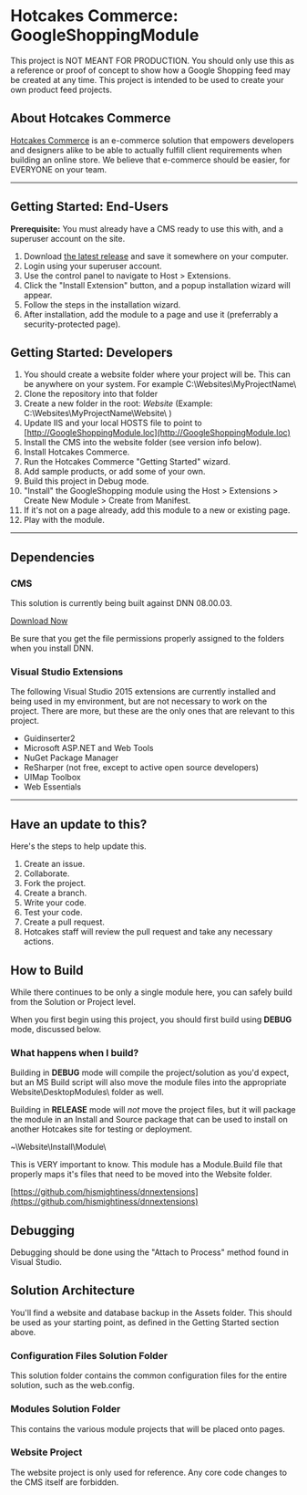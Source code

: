 # Hotcakes Commerce: GoogleShoppingModule

This project is NOT MEANT FOR PRODUCTION. You should only use this as a reference or proof of concept to show how 
a Google Shopping feed may be created at any time. This project is intended to be used to create your own product feed projects.

## About Hotcakes Commerce

[Hotcakes Commerce](https://hotcakescommerce.com) is an e-commerce solution that empowers developers and designers alike to be able to actually fulfill 
client requirements when building an online store.  We believe that e-commerce should be easier, for EVERYONE on your team.

---

## Getting Started: End-Users

**Prerequisite:**  You must already have a CMS ready to use this with, and a superuser account on the site.

1. Download [the latest release](https://github.com/HotcakesCommerce/GoogleProductFeedModule/releases/latest) and save it somewhere on your computer.
2. Login using your superuser account.
3. Use the control panel to navigate to Host > Extensions.
4. Click the "Install Extension" button, and a popup installation wizard will appear.
5. Follow the steps in the installation wizard.
6. After installation, add the module to a page and use it (preferrably a security-protected page).

## Getting Started: Developers

1. You should create a website folder where your project will be. This can be anywhere on your system.  For example 
C:\Websites\MyProjectName\
2. Clone the repository into that folder
3. Create a new folder in the root:  _Website_  (Example:  C:\Websites\MyProjectName\Website\ )
4. Update IIS and your local HOSTS file to point to [http://GoogleShoppingModule.loc](http://GoogleShoppingModule.loc)
5. Install the CMS into the website folder (see version info below).
6. Install Hotcakes Commerce.
7. Run the Hotcakes Commerce "Getting Started" wizard.
8. Add sample products, or add some of your own.
9. Build this project in Debug mode.
10. "Install" the GoogleShopping module using the Host > Extensions > Create New Module > Create from Manifest.
11. If it's not on a page already, add this module to a new or existing page.
12. Play with the module.

---

## Dependencies

### CMS

This solution is currently being built against DNN 08.00.03.

[Download Now](https://hotcakescommerce.zendesk.com/hc/en-us/articles/208602886-Latest-Supported-CMS-Release)

Be sure that you get the file permissions properly assigned to the folders when you install DNN.

### Visual Studio Extensions

The following Visual Studio 2015 extensions are currently installed and being used in my environment, but are not 
necessary to work on the project.  There are more, but these are the only ones that are relevant to this project.

* Guidinserter2
* Microsoft ASP.NET and Web Tools
* NuGet Package Manager
* ReSharper (not free, except to active open source developers)
* UIMap Toolbox
* Web Essentials

---

## Have an update to this?

Here's the steps to help update this.

1. Create an issue.
2. Collaborate.
3. Fork the project.
4. Create a branch.
5. Write your code.
6. Test your code.
7. Create a pull request.
8. Hotcakes staff will review the pull request and take any necessary actions.

## How to Build

While there continues to be only a single module here, you can safely build from the Solution or Project level.

When you first begin using this project, you should first build using __DEBUG__ mode, discussed below.

### What happens when I build?

Building in __DEBUG__ mode will compile the project/solution as you'd expect, but an MS Build script will also 
move the module files into the appropriate Website\DesktopModules\ folder as well.  

Building in __RELEASE__ mode will _not_ move the project files, but it will package the module 
in an Install and Source package that can be used to install on another Hotcakes site for testing or deployment.

~\Website\Install\Module\

This is VERY important to know.  This module has a Module.Build file that properly maps it's 
files that need to be moved into the Website folder.

[https://github.com/hismightiness/dnnextensions](https://github.com/hismightiness/dnnextensions)

## Debugging

Debugging should be done using the "Attach to Process" method found in Visual Studio.

## Solution Architecture

You'll find a website and database backup in the Assets folder.  This should be used as your starting point, as defined in 
the Getting Started section above.

### Configuration Files Solution Folder

This solution folder contains the common configuration files for the entire solution, such as the web.config.

### Modules Solution Folder

This contains the various module projects that will be placed onto pages.

### Website Project

The website project is only used for reference.  Any core code changes to the CMS itself are forbidden.
